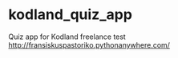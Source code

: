 # kodland_quiz_app
Quiz app for Kodland freelance test
http://fransiskuspastoriko.pythonanywhere.com/
